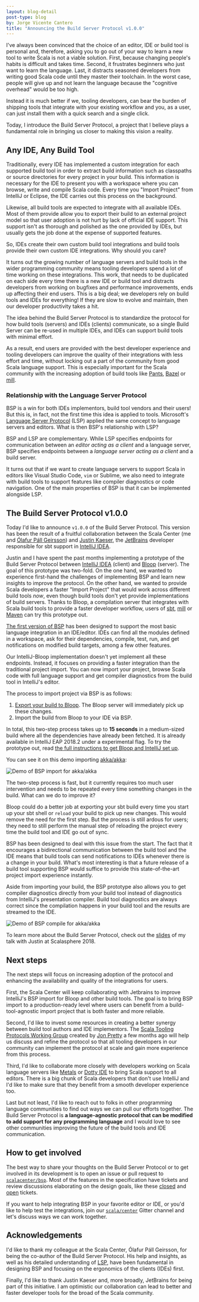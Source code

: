```yaml
---
layout: blog-detail
post-type: blog
by: Jorge Vicente Cantero
title: "Announcing the Build Server Protocol v1.0.0"
---
```


I've always been convinced that the choice of an editor, IDE or build tool is
personal and, therefore, asking you to go out of your way to learn a new tool
to write Scala is not a viable solution. First, because changing people's
habits is difficult and takes time. Second, it frustrates beginners who just
want to learn the language. Last, it distracts seasoned developers from
writing good Scala code until they master their toolchain. In the worst case,
people will give up and not learn the language because the "cognitive
overhead" would be too high.

Instead it is much better if we, tooling developers, can bear the burden of
shipping tools that integrate with your existing workflow and you, as a user,
can just install them with a quick search and a single click.

Today, I introduce the Build Server Protocol, a project that I believe plays
a fundamental role in bringing us closer to making this vision a reality.

## Any IDE, Any Build Tool

Traditionally, every IDE has implemented a custom integration for each
supported build tool in order to extract build information such as classpaths
or source directories for every project in your build. This information is
necessary for the IDE to present you with a workspace where you can browse,
write and compile Scala code. Every time you "Import Project" from IntelliJ
or Eclipse, the IDE carries out this process on the background.

Likewise, all build tools are expected to integrate with all available IDEs.
Most of them provide allow you to export their build to an external project
model so that user adoption is not hurt by lack of official IDE support. This
support isn't as thorough and polished as the one provided by IDEs, but
usually gets the job done at the expense of supported features.

So, IDEs create their own custom build tool integrations and build tools
provide their own custom IDE integrations. Why should you care?

It turns out the growing number of language servers and build tools in the
wider programming community means tooling developers spend a lot of time
working on these integrations. This work, that needs to be duplicated on each
side every time there is a new IDE or build tool and distracts developers
from working on bugfixes and performance improvements, ends up affecting
their end users. This is a big deal; we developers rely on build tools and
IDEs for everything! If they are slow to evolve and maintain, then our
developer productivity takes a hit.

The idea behind the Build Server Protocol is to standardize the protocol for
how build tools (servers) and IDEs (clients) communicate, so a single Build
Server can be re-used in multiple IDEs, and IDEs can support build tools with
minimal effort.

As a result, end users are provided with the best developer experience and
tooling developers can improve the quality of their integrations with less
effort and time, without locking out a part of the community from good Scala
language support. This is especially important for the Scala community with
the increasing adoption of build tools like [Pants], [Bazel] or [mill].

### Relationship with the Language Server Protocol

BSP is a win for both IDEs implementors, build tool vendors and their users!
But this is, in fact, not the first time this idea is applied to tools.
Microsoft's [Language Server Protocol][LSP] (LSP) applied the same concept to
language servers and editors. What is then BSP's relationship with LSP?

BSP and LSP are complementary. While LSP specifies endpoints for
communication between an *editor acting as a client* and a language server,
BSP specifies endpoints between a *language server acting as a client* and a
build server.

It turns out that if we want to create language servers to support Scala in
editors like Visual Studio Code, `vim` or Sublime, we also need to integrate
with build tools to support features like compiler diagnostics or code
navigation. One of the main properties of BSP is that it can be implemented
alongside LSP.

## The Build Server Protocol v1.0.0

Today I'd like to announce `v1.0.0` of the Build Server Protocol. This
version has been the result of a fruitful collaboration between the Scala
Center (me and [Ólafur Páll Geirsson](olafurpg)) and [Justin
Kaeser][jastice], the [JetBrains] developer responsible for sbt support in
[IntelliJ IDEA].

Justin and I have spent the past months implementing a prototype of the Build
Server Protocol between [IntelliJ IDEA] (client) and [Bloop] (server). The
goal of this prototype was two-fold. On the one hand, we wanted to experience
first-hand the challenges of implementing BSP and learn new insights to
improve the protocol. On the other hand, we wanted to provide Scala
developers a faster "Import Project" that would work across different build
tools *now*, even though build tools don't yet provide implementations of
build servers. Thanks to Bloop, a compilation server that integrates with
Scala build tools to provide a faster developer workflow, users of [sbt],
[mill] or [Maven] can try this prototype out.

[The first version of
BSP](https://github.com/scalacenter/bsp/blob/master/docs/bsp.md) has been
designed to support the most basic language integration in an IDE/editor.
IDEs can find all the modules defined in a workspace, ask for their
dependencies, compile, test, run, and get notifications on modified build
targets, among a few other features.

Our IntelliJ-Bloop implementation doesn't yet implement all these endpoints.
Instead, it focuses on providing a faster integration than the traditional
project import. You can now import your project, browse Scala code with full
language support and get compiler diagnostics from the build tool in
IntelliJ's editor.

The process to import project via BSP is as follows:

1. [Export your build to Bloop](bloop-instructions). The Bloop server will
   immediately pick up these changes.
2. Import the build from Bloop to your IDE via BSP.

<p></p><!-- To give more space between list and next paragraph. -->

In total, this two-step process takes up to **15 seconds** in a medium-sized
build where all the dependencies have already been fetched. It is already
available in IntelliJ EAP 2018.2 under a experimental flag. To try the
prototype out, read [the full instructions to get Bloop and IntelliJ set
up](https://gist.github.com/jastice/212227aa5fc29426aeea3b93280bcd8a).

You can see it on this demo importing [akka/akka](https://github.com/akka/akka/):

![Demo of BSP import for akka/akka](/resources/img/bloop-install.gif)

The two-step process is fast, but it currently requires too much user
intervention and needs to be repeated every time something changes in the
build. What can we do to improve it?

Bloop could do a better job at exporting your sbt build every time you start
up your sbt shell or `reload` your build to pick up new changes. This would
remove the need for the first step. But the process is still ardous for
users; they need to still perform the manual step of reloading the project
every time the build tool and IDE go out of sync.

BSP has been designed to deal with this issue from the start. The fact that
it encourages a bidirectional communication between the build tool and the
IDE means that build tools can send notifications to IDEs whenever there is a
change in your build. What's most interesting is that a future release of a
build tool supporting BSP would suffice to provide this state-of-the-art
project import experience instantly.

Aside from importing your build, the BSP prototype also allows you to get
compiler diagnostics directly from your build tool instead of diagnostics
from IntelliJ's presentation compiler. Build tool diagnostics are always
correct since the compilation happens in your build tool and the results
are streamed to the IDE.

![Demo of BSP compile for akka/akka](/resources/img/bloop-compile.gif)


To learn more about the Build Server Protocol, check out the
[slides](http://jorge.vican.me/slides/BSP.pdf) of my talk with Justin at
Scalasphere 2018.

## Next steps

The next steps will focus on increasing adoption of the protocol and
enhancing the availability and quality of the integrations for users.

First, the Scala Center will keep collaborating with Jetbrains to improve
IntelliJ's BSP import for Bloop and other build tools. The goal is to bring
BSP import to a production-ready level where users can benefit from a
build-tool-agnostic import project that is both faster and more reliable.

Second, I'd like to invest some resources in creating a better synergy
between build tool authors and IDE implementors. The [Scala Tooling Protocols
Working Group](https://github.com/scalacenter/tooling-working-groups/)
created by [Jon
Pretty](https://www.scala-lang.org/blog/2018/02/14/tooling.html) a few months
ago will help us discuss and refine the protocol so that all tooling
developers in our community can implement the protocol at scale and gain more
experience from this process.

Third, I'd like to collaborate more closely with developers working on Scala
language servers like [Metals] or [Dotty IDE] to bring Scala support to all
editors. There is a big chunk of Scala developers that don't use IntelliJ and
I'd like to make sure that they benefit from a smooth developer experience
too.


Last but not least, I'd like to reach out to folks in other programming
language communities to find out ways we can pull our efforts together.
The Build Server Protocol is **a language-agnostic protocol that can be
modified to add support for any programming language** and I would love to
see other communities improving the future of the build tools and IDE
communication.

## How to get involved

The best way to share your thoughts on the Build Server Protocol or to get
involved in its development is to open an issue or pull request to
[`scalacenter/bsp`](https://github.com/scalacenter/bsp). Most of the features
in the specification have tickets and review discussions elaborating on the
design goals, like these [closed](https://github.com/scalacenter/bsp/issues/3)
and [open](https://github.com/scalacenter/bsp/issues/14) tickets.

If you want to help integrating BSP in your favorite editor or IDE, or you'd
like to help test the integrations, join our
[`scala/center`](https://gitter.im/scala/center/) Gitter channel and let's
discuss ways we can work together.

## Acknowledgements

I'd like to thank my colleague at the Scala Center, Ólafur Páll Geirsson, for
being the co-author of the Build Server Protocol. His help and insights, as
well as his detailed understanding of [LSP], have been fundamental in
designing BSP and focusing on the ergonomics of the clients (IDEs) first.

Finally, I'd like to thank Justin Kaeser and, more broadly, JetBrains for
being part of this initiative. I am optimistic our collaboration can lead to
better and faster developer tools for the broad of the Scala community.

[sbt]: https://www.scala-sbt.org/
[Maven]: http://maven.apache.org/
[Bazel]: https://bazel.build
[Pants]: https://pantsbuild.org
[mill]: https://lihaoyi.com/mill
[langservers]: http://langserver.org
[LSP]: https://microsoft.github.io/language-server-protocol/specification
[JetBrains]: https://www.jetbrains.com/
[IntelliJ IDEA]: https://www.jetbrains.com/idea/
[jastice]: https://github.com/jastice
[coursier]: https://github.com/coursier/coursier
[Bloop]: https://github.com/scalacenter/bloop
[Metals]: https://github.com/scalameta/metals
[Dotty IDE]: https://dotty.epfl.ch/docs/usage/ide-support.html
[olafurpg]: https://github.com/olafurpg
[bloop-instructions]: https://scalacenter.github.io/bloop/docs/installation/#generate-configuration-files-for-your-project